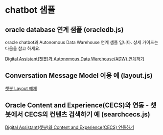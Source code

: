 # chatbot 샘플

## oracle database 연계 샘플 (oracledb.js)

oracle chatbot과 Autonomous Data Warehouse 연계 샘플 입니다. 
상세 가이드는 다음을 참고 하세요.

[Digital Assistant(챗봇)과 Autonomous Data Warehouse(ADW) 연계하기](https://mee-nam-lee.github.io/chatbot/2019/01/21/chatbot_adw.html)

## Conversation Message Model 이용 예 (layout.js)

[챗봇 Layout 예제](https://mee-nam-lee.github.io/chatbot/2019/%EC%B1%97%EB%B4%87-Layout/)

## Oracle Content and Experience(CECS)와 연동 - 챗봇에서 CECS의 컨텐츠 검색하기 예 (searchcecs.js)

[Digital Assistant(챗봇)와 Content and Experience(CECS) 연동하기](https://mee-nam-lee.github.io/chatbot/2019/chatbot_cecs/)